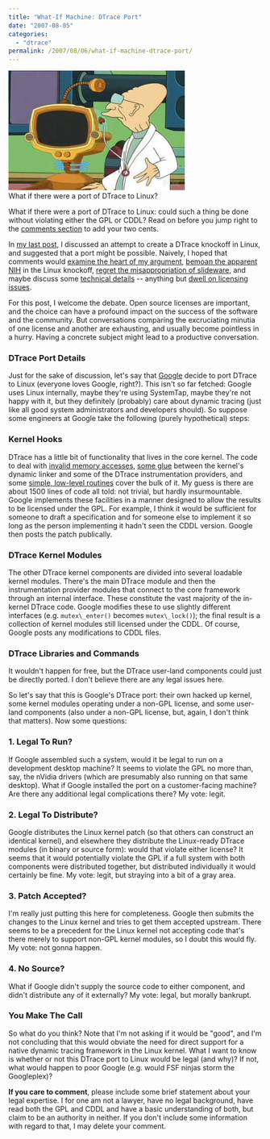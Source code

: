 ```yaml
---
title: "What-If Machine: DTrace Port"
date: "2007-08-05"
categories:
  - "dtrace"
permalink: /2007/08/06/what-if-machine-dtrace-port/
---
```


![](images/whatifmachine.jpg)  
What if there were a port of DTrace to Linux?

What if there were a port of DTrace to Linux: could such a thing be done without violating either the GPL or CDDL? Read on before you jump right to the [comments section](http://dtrace.org/blogs/ahl/what_if_machine_dtrace_port#comments) to add your two cents.

In [my last post](http://dtrace.org/blogs/ahl/dtrace_knockoffs), I discussed an attempt to create a DTrace knockoff in Linux, and suggested that a port might be possible. Naively, I hoped that comments would [examine the heart of my argument](http://www.lildude.co.uk/2007/08/gpl-vs-cddl-again/), [bemoan the apparent NIH](http://www.c0t0d0s0.eu/archives/3371-DTrace,-systemtap-and-a-brief-history-of-NIH.html) in the Linux knockoff, [regret the misappropriation of slideware](http://eugeneteo.livejournal.com/8911.html), and maybe discuss some [technical details](http://elastic.org/~fche/blog2/archive/2007/08/03/systemtap_safety) -- anything but [dwell on licensing issues](http://www.crypticide.com/dropsafe/article/2100).

For this post, I welcome the debate. Open source licenses are important, and the choice can have a profound impact on the success of the software and the community. But conversations comparing the excruciating minutia of one license and another are exhausting, and usually become pointless in a hurry. Having a concrete subject might lead to a productive conversation.

### DTrace Port Details

Just for the sake of discussion, let's say that [Google](http://google.com) decide to port DTrace to Linux (everyone loves Google, right?). This isn't so far fetched: Google uses Linux internally, maybe they're using SystemTap, maybe they're not happy with it, but they definitely (probably) care about dynamic tracing (just like all good system administrators and developers should). So suppose some engineers at Google take the following (purely hypothetical) steps:

### Kernel Hooks

DTrace has a little bit of functionality that lives in the core kernel. The code to deal with [invalid memory accesses](http://cvs.opensolaris.org/source/xref/onnv/onnv-gate/usr/src/uts/i86pc/ml/locore.s#1205), [some glue](http://cvs.opensolaris.org/source/xref/onnv/onnv-gate/usr/src/uts/common/krtld/kobj.c#3069) between the kernel's dynamic linker and some of the DTrace instrumentation providers, and some [simple, low-level routines](http://cvs.opensolaris.org/source/xref/onnv/onnv-gate/usr/src/uts/i86pc/os/dtrace_subr.c#47) cover the bulk of it. My guess is there are about 1500 lines of code all told: not trivial, but hardly insurmountable. Google implements these facilities in a manner designed to allow the results to be licensed under the GPL. For example, I think it would be sufficient for someone to draft a specification and for someone else to implement it so long as the person implementing it hadn't seen the CDDL version. Google then posts the patch publically.

### DTrace Kernel Modules

The other DTrace kernel components are divided into several loadable kernel modules. There's the main DTrace module and then the instrumentation provider modules that connect to the core framework through an internal interface. These constitute the vast majority of the in-kernel DTrace code. Google modifies these to use slightly different interfaces (e.g. `mutex\_enter()` becomes `mutex\_lock()`); the final result is a collection of kernel modules still licensed under the CDDL. Of course, Google posts any modifications to CDDL files.

### DTrace Libraries and Commands

It wouldn't happen for free, but the DTrace user-land components could just be directly ported. I don't believe there are any legal issues here.

So let's say that this is Google's DTrace port: their own hacked up kernel, some kernel modules operating under a non-GPL license, and some user-land components (also under a non-GPL license, but, again, I don't think that matters). Now some questions:

### 1\. Legal To Run?

If Google assembled such a system, would it be legal to run on a development desktop machine? It seems to violate the GPL no more than, say, the nVidia drivers (which are presumably also running on that same desktop). What if Google installed the port on a customer-facing machine? Are there any additional legal complications there? My vote: legit.

### 2\. Legal To Distribute?

Google distributes the Linux kernel patch (so that others can construct an identical kernel), and elsewhere they distribute the Linux-ready DTrace modules (in binary or source form): would that violate either license? It seems that it would potentially violate the GPL if a full system with both components were distributed together, but distributed individually it would certainly be fine. My vote: legit, but straying into a bit of a gray area.

### 3\. Patch Accepted?

I'm really just putting this here for completeness. Google then submits the changes to the Linux kernel and tries to get them accepted upstream. There seems to be a precedent for the Linux kernel not accepting code that's there merely to support non-GPL kernel modules, so I doubt this would fly. My vote: not gonna happen.

### 4\. No Source?

What if Google didn't supply the source code to either component, and didn't distribute any of it externally? My vote: legal, but morally bankrupt.

### You Make The Call

So what do you think? Note that I'm not asking if it would be "good", and I'm not concluding that this would obviate the need for direct support for a native dynamic tracing framework in the Linux kernel. What I want to know is whether or not this DTrace port to Linux would be legal (and why)? If not, what would happen to poor Google (e.g. would FSF ninjas storm the Googleplex)?

**If you care to comment**, please include some brief statement about your legal expertise. I for one am not a lawyer, have no legal background, have read both the GPL and CDDL and have a basic understanding of both, but claim to be an authority in neither. If you don't include some information with regard to that, I may delete your comment.
